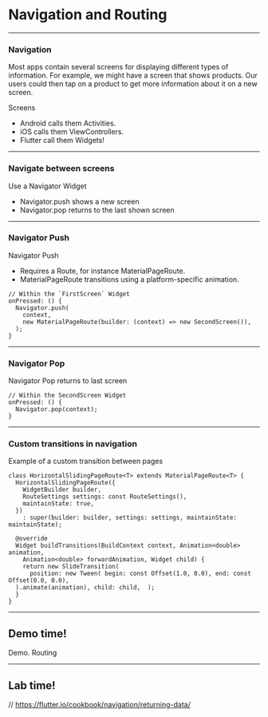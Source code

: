 # Navigation and Routing


---
### Navigation

Most apps contain several screens for displaying different types of information. For example, we might have a screen that shows products. Our users could then tap on a product to get more information about it on a new screen.

Screens
- Android calls them Activities. 
- iOS calls them ViewControllers. 
- Flutter call them Widgets!

---
### Navigate between screens
Use a Navigator Widget

- Navigator.push shows a new screen
- Navigator.pop returns to the last shown screen

---
### Navigator Push
Navigator Push
- Requires a Route, for instance MaterialPageRoute. 
- MaterialPageRoute transitions using a platform-specific animation.

```
// Within the `FirstScreen` Widget
onPressed: () {
  Navigator.push(
    context,
    new MaterialPageRoute(builder: (context) => new SecondScreen()),
  );
}
```

---
### Navigator Pop
Navigator Pop returns to last screen
```
// Within the SecondScreen Widget
onPressed: () {
  Navigator.pop(context);
}
```


---
### Custom transitions in navigation
Example of a custom transition between pages
```
class HorizontalSlidingPageRoute<T> extends MaterialPageRoute<T> {
  HorizontalSlidingPageRoute({
    WidgetBuilder builder,
    RouteSettings settings: const RouteSettings(),
    maintainState: true,
  })
    : super(builder: builder, settings: settings, maintainState: maintainState);

  @override
  Widget buildTransitions(BuildContext context, Animation<double> animation,
    Animation<double> forwardAnimation, Widget child) {
    return new SlideTransition(
      position: new Tween( begin: const Offset(1.0, 0.0), end: const Offset(0.0, 0.0),
  ).animate(animation), child: child,  );
  }
}
```

---
<!-- .slide: data-background="url('images/demo.jpg')" --> 
<!-- .slide: class="lab" -->
## Demo time!
Demo. Routing

---
<!-- .slide: data-background="url('images/lab2.jpg')" --> 
<!-- .slide: class="lab" -->
## Lab time!


// https://flutter.io/cookbook/navigation/returning-data/


